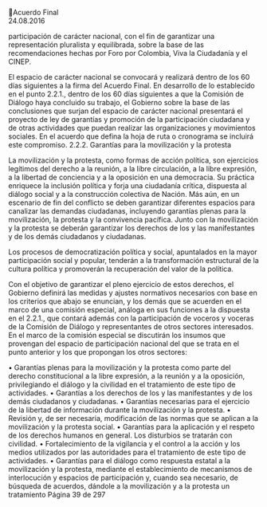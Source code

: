 Acuerdo Final  
24.08.2016  

participación de carácter nacional, con el fin de garantizar una representación pluralista y equilibrada, 
sobre la base de las recomendaciones hechas por Foro por Colombia, Viva la Ciudadanía y el CINEP. 
 
El espacio de carácter nacional se  convocará y realizará  dentro de los 60 días siguientes a la firma del 
Acuerdo Final. En desarrollo de lo establecido en el punto 2.2.1., dentro de los 60 días siguientes a que la 
Comisión de Diálogo haya concluido su trabajo, el Gobierno sobre la base de las conclusiones que surjan 
del espacio de carácter nacional presentará el proyecto de ley de garantías y promoción de la participación 
ciudadana  y  de  otras  actividades  que  puedan  realizar  las  organizaciones  y  movimientos  sociales.  En  el 
acuerdo que defina la hoja de ruta o cronograma se incluirá este compromiso. 
2.2.2. Garantías para la movilización y la protesta  
 
La movilización y la protesta, como formas de acción política, son ejercicios legítimos del derecho a la 
reunión,  a  la  libre  circulación,  a  la  libre  expresión,  a  la  libertad  de  conciencia  y  a  la  oposición  en  una 
democracia. Su práctica enriquece la inclusión política y forja una ciudadanía crítica, dispuesta al diálogo 
social  y  a  la  construcción  colectiva  de  Nación.  Más  aún,  en  un  escenario  de  fin  del  conflicto  se  deben 
garantizar diferentes espacios para canalizar las demandas ciudadanas, incluyendo garantías plenas para 
la movilización, la protesta y la convivencia pacífica. Junto con la movilización y la protesta se deberán 
garantizar los derechos de los y las manifestantes y de los demás ciudadanos y ciudadanas. 
 
Los procesos de democratización política y social, apuntalados en la mayor participación social y popular, 
tenderán a la transformación estructural de la cultura política y promoverán la recuperación del valor de 
la política.  
 
Con  el  objetivo  de  garantizar  el  pleno  ejercicio  de  estos  derechos,  el  Gobierno  definirá  las  medidas  y 
ajustes  normativos  necesarios  con  base  en  los  criterios  que  abajo  se  enuncian,  y  los  demás  que  se 
acuerden en el marco de una comisión especial, análoga en sus funciones a la dispuesta en el 2.2.1., que 
contará además con la participación de voceros y voceras de la Comisión de Diálogo y representantes de 
otros sectores interesados. En el marco de la comisión especial se discutirán los insumos que provengan 
del espacio de participación nacional del que se trata en el punto anterior y los que propongan los otros 
sectores: 
 
• Garantías plenas para la movilización y la protesta como parte del derecho constitucional a la libre 
expresión, a la reunión y a la oposición, privilegiando el diálogo y la civilidad en el tratamiento de 
este tipo de actividades. 
• Garantías a los derechos de los y las manifestantes y de los demás ciudadanos y ciudadanas. 
• Garantías necesarias para el ejercicio de la libertad de información durante la movilización y la 
protesta. 
• Revisión  y,  de  ser  necesaria,  modificación  de  las  normas  que  se  aplican  a  la  movilización  y  la 
protesta social. 
• Garantías para la aplicación y el respeto de los derechos humanos en general. Los disturbios se 
tratarán con civilidad. 
• Fortalecimiento de la vigilancia y el control a la acción y los medios utilizados por las autoridades 
para el tratamiento de este tipo de actividades. 
• Garantías  para  el  diálogo  como  respuesta  estatal  a  la  movilización  y  la  protesta,  mediante  el 
establecimiento  de  mecanismos  de  interlocución  y  espacios  de  participación  y,  cuando  sea 
necesario,  de  búsqueda  de  acuerdos,  dándole  a  la  movilización  y  a  la  protesta  un  tratamiento 
Página 39 de 297 
 

